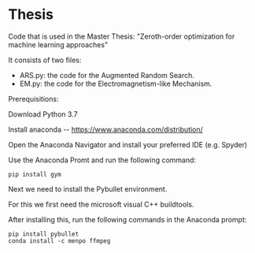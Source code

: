 # Thesis
Code that is used in the Master Thesis: "Zeroth-order optimization for machine learning approaches"

It consists of two files: 
- ARS.py: the code for the Augmented Random Search.
- EM.py:  the code for the Electromagnetism-like Mechanism.



Prerequisitions: 

Download Python 3.7

Install anaconda -- https://www.anaconda.com/distribution/

Open the Anaconda Navigator and install your preferred IDE (e.g. Spyder)

Use the Anaconda Promt and run the following command:
```
pip install gym
```
Next we need to install the Pybullet environment. 

For this we first need the microsoft visual C++ buildtools.

After installing this, run the following commands in the Anaconda prompt:
```
pip install pybullet
conda install -c menpo ffmpeg
```
